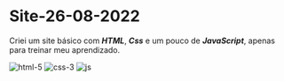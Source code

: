 # Site-26-08-2022

Criei um site básico com **_HTML_**, **_Css_** e um pouco de **_JavaScript_**, apenas para treinar meu aprendizado.  

![html-5](https://user-images.githubusercontent.com/102633447/161640632-7b6dfedd-3358-4bbb-8239-9967e3e68622.png)
![css-3](https://user-images.githubusercontent.com/102633447/161640847-d821142c-9535-4186-8e40-671c4b58b9cf.png)
![js](https://user-images.githubusercontent.com/102633447/161641055-51c4176b-2500-4db0-84fb-4461310d8716.png)


